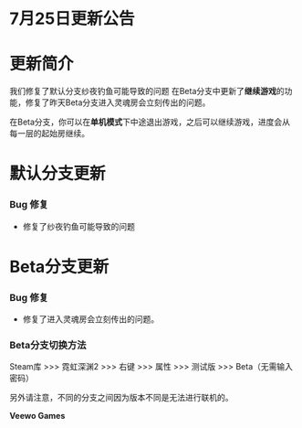 # 7月25日更新公告

# 更新简介

我们修复了默认分支纱夜钓鱼可能导致的问题
在Beta分支中更新了**继续游戏**的功能，修复了昨天Beta分支进入灵魂房会立刻传出的问题。

在Beta分支，你可以在**单机模式**下中途退出游戏，之后可以继续游戏，进度会从每一层的起始房继续。

# 默认分支更新

### Bug 修复

* 修复了纱夜钓鱼可能导致的问题
# Beta分支更新

### **Bug 修复**

* 修复了进入灵魂房会立刻传出的问题。
### Beta分支切换方法

Steam库 >>> 霓虹深渊2 >>> 右键 >>> 属性 >>> 测试版 >>> Beta（无需输入密码）

另外请注意，不同的分支之间因为版本不同是无法进行联机的。

**Veewo Games**

